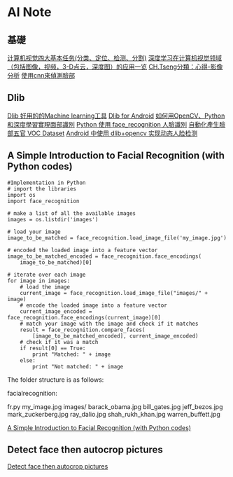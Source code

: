 AI Note
=======

基礎
----------

[计算机视觉四大基本任务(分类、定位、检测、分割)](https://zhuanlan.zhihu.com/p/31727402)
[深度学习在计算机视觉领域（包括图像，视频，3-D点云，深度图）的应用一览](https://zhuanlan.zhihu.com/p/55747295)
[CH.Tseng分類：心得-影像分析](https://chtseng.wordpress.com/category/%E5%BF%83%E5%BE%97-%E5%BD%B1%E5%83%8F%E5%88%86%E6%9E%90/)
[使用cnn來偵測臉部](https://chtseng.wordpress.com/2018/11/04/%E4%BD%BF%E7%94%A8cnn%E4%BE%86%E5%81%B5%E6%B8%AC%E8%87%89%E9%83%A8/)

Dlib 
----------

[Dlib 好用的的Machine learning工具](https://chtseng.wordpress.com/2016/12/23/dlib-%E5%A5%BD%E7%94%A8%E7%9A%84%E7%9A%84machine-learning%E5%B7%A5%E5%85%B7-%E4%B8%80/)
[Dlib for Android](https://github.com/tzutalin/dlib-android)
[如何用OpenCV、Python和深度學習實現面部識別](https://codertw.com/%E7%A8%8B%E5%BC%8F%E8%AA%9E%E8%A8%80/500189/)
[Python 使用 face_recognition 人臉識別](https://www.itread01.com/content/1547267413.html)
[自動化產生臉部五官 VOC Dataset](https://chtseng.wordpress.com/2018/12/03/%E8%87%AA%E5%8B%95%E5%8C%96%E7%94%A2%E7%94%9F%E8%87%89%E9%83%A8%E4%BA%94%E5%AE%98-voc-dataset/)
[Android 中使用 dlib+opencv 实现动态人脸检测](https://www.cnblogs.com/lightweh/p/9815853.html)

A Simple Introduction to Facial Recognition (with Python codes)
----------

```
#Implementation in Python
# import the libraries
import os
import face_recognition

# make a list of all the available images
images = os.listdir('images')

# load your image
image_to_be_matched = face_recognition.load_image_file('my_image.jpg')

# encoded the loaded image into a feature vector
image_to_be_matched_encoded = face_recognition.face_encodings(
    image_to_be_matched)[0]

# iterate over each image
for image in images:
    # load the image
    current_image = face_recognition.load_image_file("images/" + image)
    # encode the loaded image into a feature vector
    current_image_encoded = face_recognition.face_encodings(current_image)[0]
    # match your image with the image and check if it matches
    result = face_recognition.compare_faces(
        [image_to_be_matched_encoded], current_image_encoded)
    # check if it was a match
    if result[0] == True:
        print "Matched: " + image
    else:
        print "Not matched: " + image

```

The folder structure is as follows:

facialrecognition:

fr.py
my_image.jpg
images/
barack_obama.jpg
bill_gates.jpg
jeff_bezos.jpg
mark_zuckerberg.jpg
ray_dalio.jpg
shah_rukh_khan.jpg
warren_buffett.jpg


[A Simple Introduction to Facial Recognition (with Python codes)](https://www.analyticsvidhya.com/blog/2018/08/a-simple-introduction-to-facial-recognition-with-python-codes/)




Detect face then autocrop pictures
----------


[Detect face then autocrop pictures](https://stackoverflow.com/questions/13211745/detect-face-then-autocrop-pictures)

